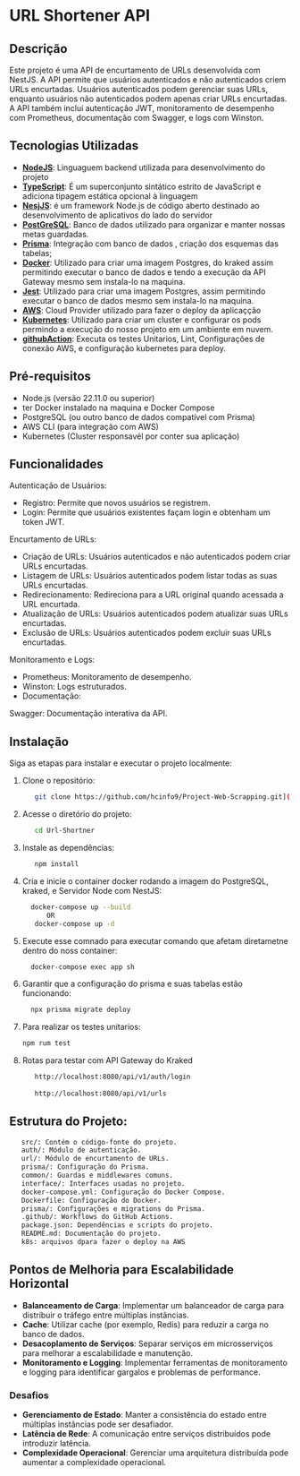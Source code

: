 # URL Shortener API

## Descrição

Este projeto é uma API de encurtamento de URLs desenvolvida com NestJS. A API permite que usuários autenticados e não autenticados criem URLs encurtadas. Usuários autenticados podem gerenciar suas URLs, enquanto usuários não autenticados podem apenas criar URLs encurtadas. A API também inclui autenticação JWT, monitoramento de desempenho com Prometheus, documentação com Swagger, e logs com Winston.


## Tecnologias Utilizadas


- **[NodeJS](https://nodejs.org/en/download/prebuilt-installer)**: Linguaguem backend  utilizada para desenvolvimento do projeto 
- **[TypeScript](https://www.typescriptlang.org/)**: É um superconjunto sintático estrito de JavaScript e adiciona tipagem estática opcional à linguagem
- **[NesjJS](https://nestjs.com/)**: é um framework Node.js de código aberto destinado ao desenvolvimento de aplicativos do lado do servidor
- **[PostGreSQL](https://www.postgresql.org/)**: Banco de dados utilizado para organizar e manter nossas metas guardadas.
- **[Prisma](https://www.prisma.io/)**: Integração com banco de dados , criação dos esquemas das tabelas;
- **[Docker](https://www.docker.com/)**: Utilizado para criar uma imagem Postgres, do kraked assim permitindo executar o banco de dados e tendo a execução da API Gateway mesmo sem instala-lo na maquina.
- **[Jest](https://jestjs.io/pt-BR/)**: Utilizado para criar uma imagem Postgres, assim permitindo executar o banco de dados mesmo sem instala-lo na maquina.
- **[AWS](https://aws.amazon.com/free)**: Cloud Provider utilizado para fazer o deploy da aplicaçção
- **[Kubernetes](https://kubernetes.io/pt-br/docs/reference/kubectl/)**: Utilizado para criar um cluster e configurar os pods permindo a execução do nosso projeto em um ambiente em nuvem.
- **[githubAction](https://kubernetes.io/pt-br/docs/reference/kubectl/)**: Executa os testes Unitarios, Lint, Configurações de conexão AWS, e  configuração kubernetes para deploy.

## Pré-requisitos

- Node.js (versão 22.11.0 ou superior)
- ter Docker instalado na maquina e Docker Compose
- PostgreSQL (ou outro banco de dados compatível com Prisma)
- AWS CLI (para integração com AWS)
- Kubernetes (Cluster responsavél por conter sua aplicação)


## Funcionalidades
   
   Autenticação de Usuários:
   - Registro: Permite que novos usuários se registrem.
   - Login: Permite que usuários existentes façam login e obtenham um token JWT.
   
   Encurtamento de URLs:
   - Criação de URLs: Usuários autenticados e não autenticados podem criar URLs encurtadas.
   - Listagem de URLs: Usuários autenticados podem listar todas as suas URLs encurtadas.
   - Redirecionamento: Redireciona para a URL original quando acessada a URL encurtada.
   - Atualização de URLs: Usuários autenticados podem atualizar suas URLs encurtadas.
   - Exclusão de URLs: Usuários autenticados podem excluir suas URLs encurtadas.

   
   Monitoramento e Logs:
   - Prometheus: Monitoramento de desempenho.
   - Winston: Logs estruturados.
   - Documentação:

   
   Swagger: Documentação interativa da API.


## Instalação


Siga as etapas para instalar e executar o projeto localmente:



   1. Clone o repositório:
   
      ```bash
         git clone https://github.com/hcinfo9/Project-Web-Scrapping.git](https://github.com/hcinfo9/Url-Shortner.git
      ```

   
   2. Acesse o diretório do projeto:
      
      ```bash
         cd Url-Shortner
      ```
      
   
   3. Instale as dependências:
       
      ```bash
         npm install
      ```
      
   
   4. Cria e inicie o container docker rodando a imagem do PostgreSQL, kraked, e Servidor Node com NestJS:
   
       ```bash
         docker-compose up --build
             OR
          docker-compose up -d
      ```
   
   5. Execute esse comnado para executar comando que afetam diretametne dentro do noss container:
   
       ```bash
         docker-compose exec app sh
      ```
   
   6. Garantir que a configuração do prisma e suas tabelas estão funcionando: 
   
       ```bash
         npx prisma migrate deploy
      ```
       
   
   7. Para realizar os testes unitarios:
   
      ```bash
      npm rum test
      ```
      

   
   8. Rotas para testar com API Gateway do Kraked
       
      ```bash
         http://localhost:8080/api/v1/auth/login
         
         http://localhost:8080/api/v1/urls
      ```
    

## Estrutura do Projeto:
   ```bash
      src/: Contém o código-fonte do projeto.
      auth/: Módulo de autenticação.
      url/: Módulo de encurtamento de URLs.
      prisma/: Configuração do Prisma.
      common/: Guardas e middlewares comuns.
      interface/: Interfaces usadas no projeto.
      docker-compose.yml: Configuração do Docker Compose.
      Dockerfile: Configuração do Docker.
      prisma/: Configurações e migrations do Prisma.
      .github/: Workflows do GitHub Actions.
      package.json: Dependências e scripts do projeto.
      README.md: Documentação do projeto.
      k8s: arquivos dpara fazer o deploy na AWS
   ```


## Pontos de Melhoria para Escalabilidade Horizontal

- **Balanceamento de Carga**: Implementar um balanceador de carga para distribuir o tráfego entre múltiplas instâncias.
- **Cache**: Utilizar cache (por exemplo, Redis) para reduzir a carga no banco de dados.
- **Desacoplamento de Serviços**: Separar serviços em microsserviços para melhorar a escalabilidade e manutenção.
- **Monitoramento e Logging**: Implementar ferramentas de monitoramento e logging para identificar gargalos e problemas de performance.

### Desafios

- **Gerenciamento de Estado**: Manter a consistência do estado entre múltiplas instâncias pode ser desafiador.
- **Latência de Rede**: A comunicação entre serviços distribuídos pode introduzir latência.
- **Complexidade Operacional**: Gerenciar uma arquitetura distribuída pode aumentar a complexidade operacional.
